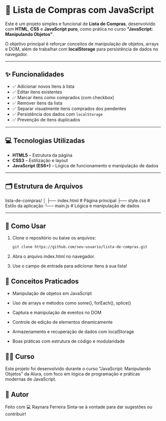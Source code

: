 # 🛒 Lista de Compras com JavaScript

Este é um projeto simples e funcional de **Lista de Compras**, desenvolvido com **HTML**, **CSS** e **JavaScript puro**, como prática no curso **"JavaScript: Manipulando Objetos"**.

O objetivo principal é reforçar conceitos de manipulação de objetos, arrays e DOM, além de trabalhar com **localStorage** para persistência de dados no navegador.

---

## ✨ Funcionalidades

- ✅ Adicionar novos itens à lista
- ✅ Editar itens existentes
- ✅ Marcar itens como comprados (com checkbox)
- ✅ Remover itens da lista
- ✅ Separar visualmente itens comprados dos pendentes
- ✅ Persistência dos dados com `localStorage`
- ✅ Prevenção de itens duplicados

---

## 💻 Tecnologias Utilizadas

- **HTML5** – Estrutura da página
- **CSS3** – Estilização e layout
- **JavaScript (ES6+)** – Lógica de funcionamento e manipulação de dados

---

## 🗂 Estrutura de Arquivos

lista-de-compras/
│
├── index.html # Página principal
├── style.css # Estilo da aplicação
└── main.js # Lógica e manipulação de dados


---

## 🚀 Como Usar

1. Clone o repositório ou baixe os arquivos:
   ```bash
   git clone https://github.com/seu-usuario/lista-de-compras.git

2. Abra o arquivo index.html no navegador.

3. Use o campo de entrada para adicionar itens à sua lista!

## 🧠 Conceitos Praticados
- Manipulação de objetos em JavaScript

- Uso de arrays e métodos como some(), forEach(), splice()

- Captura e manipulação de eventos no DOM

- Controle de edição de elementos dinamicamente

- Armazenamento e recuperação de dados com localStorage

- Boas práticas com estrutura de código e modularidade

## 👨‍🏫 Curso
Este projeto foi desenvolvido durante o curso "JavaScript: Manipulando Objetos" da Alura, com foco em lógica de programação e práticas modernas de JavaScript.

## 👤 Autor
Feito com 💻 Raynara Ferreira
Sinta-se à vontade para dar sugestões ou contribuir!